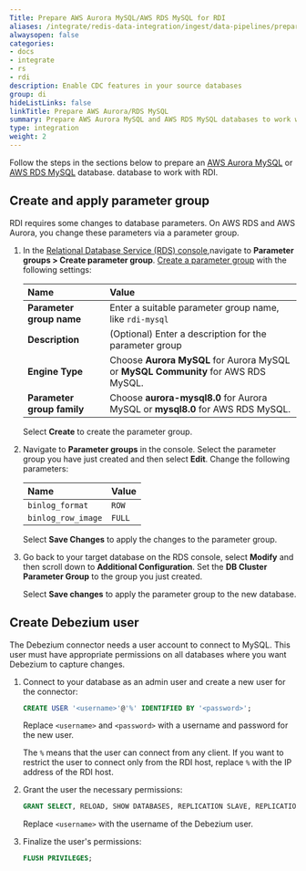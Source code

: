 ```yaml
---
Title: Prepare AWS Aurora MySQL/AWS RDS MySQL for RDI
aliases: /integrate/redis-data-integration/ingest/data-pipelines/prepare-dbs/aws-aurora-rds/aws-aur-mysql/
alwaysopen: false
categories:
- docs
- integrate
- rs
- rdi
description: Enable CDC features in your source databases
group: di
hideListLinks: false
linkTitle: Prepare AWS Aurora/RDS MySQL
summary: Prepare AWS Aurora MySQL and AWS RDS MySQL databases to work with Redis Data Integration.
type: integration
weight: 2
---
```


Follow the steps in the sections below to prepare an [AWS Aurora MySQL](https://docs.aws.amazon.com/AmazonRDS/latest/AuroraUserGuide/CHAP_GettingStartedAurora.CreatingConnecting.Aurora.html) or [AWS RDS MySQL](https://docs.aws.amazon.com/AmazonRDS/latest/UserGuide/CHAP_GettingStarted.CreatingConnecting.MySQL.html) database.
database to work with RDI.

## Create and apply parameter group

RDI requires some changes to database parameters. On AWS RDS and AWS Aurora, you change these parameters via a parameter group.

1. In the [Relational Database Service (RDS) console](https://console.aws.amazon.com/rds/),navigate to **Parameter groups > Create parameter group**. [Create a parameter group](https://docs.aws.amazon.com/AmazonRDS/latest/AuroraUserGuide/USER_WorkingWithParamGroups.CreatingCluster.html) with the following settings:

    | Name | Value |
    | :-- | :-- |
    | **Parameter group name**  | Enter a suitable parameter group name, like `rdi-mysql` |
    | **Description**  | (Optional) Enter a description for the parameter group |
    | **Engine Type**  | Choose **Aurora MySQL** for Aurora MySQL or **MySQL Community** for AWS RDS MySQL.  |
    | **Parameter group family**  | Choose **aurora-mysql8.0** for Aurora MySQL or **mysql8.0** for AWS RDS MySQL. |

    Select **Create** to create the parameter group.

1. Navigate to **Parameter groups** in the console. Select the parameter group you have just created and then select **Edit**. Change the following parameters:

    | Name | Value |
    | :-- | :-- |
    | `binlog_format`  | `ROW` |
    | `binlog_row_image`  | `FULL` |

    Select **Save Changes** to apply the changes to the parameter group.

1. Go back to your target database on the RDS console, select **Modify** and then scroll down to **Additional Configuration**. Set the **DB Cluster Parameter Group** to the group you just created. 

    Select **Save changes** to apply the parameter group to the new database.

## Create Debezium user

The Debezium connector needs a user account to connect to MySQL. This
user must have appropriate permissions on all databases where you want Debezium
to capture changes.

1. Connect to your database as an admin user and create a new user for the connector:

    ```sql
    CREATE USER '<username>'@'%' IDENTIFIED BY '<password>';
    ```

    Replace `<username>` and `<password>` with a username and password for the new user.

    The `%` means that the user can connect from any client. If you want to restrict the user to connect only from the RDI host, replace `%` with the IP address of the RDI host.

1. Grant the user the necessary permissions:

    ```sql
    GRANT SELECT, RELOAD, SHOW DATABASES, REPLICATION SLAVE, REPLICATION CLIENT, LOCK TABLES ON *.* TO '<username>'@'%';
    ```

    Replace `<username>` with the username of the Debezium user.

1. Finalize the user's permissions:

    ```sql
    FLUSH PRIVILEGES;
    ```
